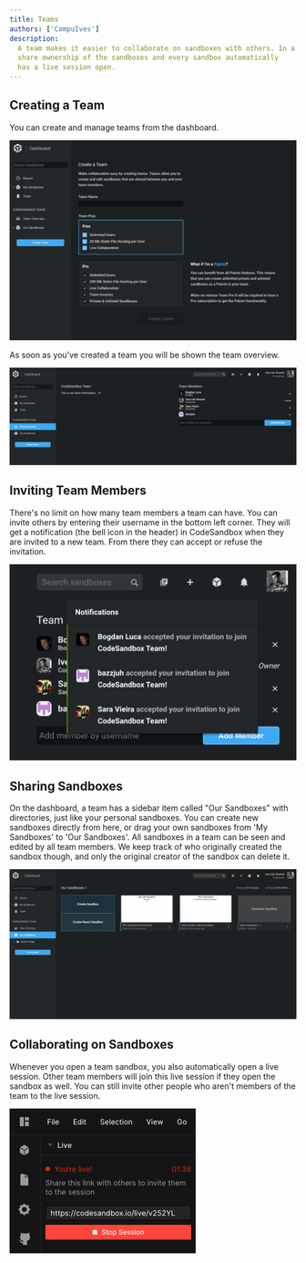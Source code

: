 ```yaml
---
title: Teams
authors: ['CompuIves']
description:
  A team makes it easier to collaborate on sandboxes with others. In a team you
  share ownership of the sandboxes and every sandbox automatically
  has a live session open.
---
```


## Creating a Team

You can create and manage teams from the dashboard.

![Create Team](./images/team-create.png)

As soon as you've created a team you will be shown the team overview.

![Team Overview](./images/team-overview.png)

## Inviting Team Members

There's no limit on how many team members a team can have. You can invite others
by entering their username in the bottom left corner. They will get a
notification (the bell icon in the header) in CodeSandbox when they are invited to a new team.
From there they can accept or refuse the invitation.

![Team Notifications](./images/team-invite.png)

## Sharing Sandboxes

On the dashboard, a team has a sidebar item called "Our Sandboxes" with directories, just
like your personal sandboxes. You can create new sandboxes directly from here,
or drag your own sandboxes from 'My Sandboxes' to 'Our Sandboxes'. All
sandboxes in a team can be seen and edited by all team members. We keep
track of who originally created the sandbox though, and only the
original creator of the sandbox can delete it.

![Team Sandboxes](./images/team-sandboxes.png)

## Collaborating on Sandboxes

Whenever you open a team sandbox, you also automatically open a live session.
Other team members will join this live session if they open the sandbox as well.
You can still invite other people who aren't members of the team to the live session.

![Going Live](./images/live-live.png)
